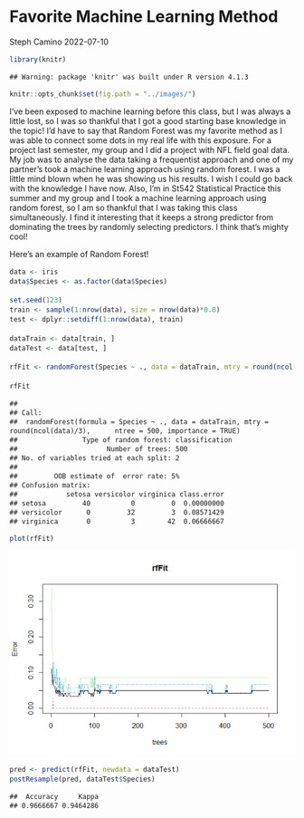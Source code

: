 Favorite Machine Learning Method
================
Steph Camino
2022-07-10

``` r
library(knitr)
```

    ## Warning: package 'knitr' was built under R version 4.1.3

``` r
knitr::opts_chunk$set(fig.path = "../images/")
```

I’ve been exposed to machine learning before this class, but I was
always a little lost, so I was so thankful that I got a good starting
base knowledge in the topic! I’d have to say that Random Forest was my
favorite method as I was able to connect some dots in my real life with
this exposure. For a project last semester, my group and I did a project
with NFL field goal data. My job was to analyse the data taking a
frequentist approach and one of my partner’s took a machine learning
approach using random forest. I was a little mind blown when he was
showing us his results. I wish I could go back with the knowledge I have
now. Also, I’m in St542 Statistical Practice this summer and my group
and I took a machine learning approach using random forest, so I am so
thankful that I was taking this class simultaneously. I find it
interesting that it keeps a strong predictor from dominating the trees
by randomly selecting predictors. I think that’s mighty cool!

Here’s an example of Random Forest!

``` r
data <- iris
data$Species <- as.factor(data$Species)

set.seed(123)
train <- sample(1:nrow(data), size = nrow(data)*0.8)
test <- dplyr::setdiff(1:nrow(data), train)

dataTrain <- data[train, ]
dataTest <- data[test, ]

rfFit <- randomForest(Species ~ ., data = dataTrain, mtry = round(ncol(data)/3), ntree = 500, importance = TRUE)

rfFit
```

    ## 
    ## Call:
    ##  randomForest(formula = Species ~ ., data = dataTrain, mtry = round(ncol(data)/3),      ntree = 500, importance = TRUE) 
    ##                Type of random forest: classification
    ##                      Number of trees: 500
    ## No. of variables tried at each split: 2
    ## 
    ##         OOB estimate of  error rate: 5%
    ## Confusion matrix:
    ##            setosa versicolor virginica class.error
    ## setosa         40          0         0  0.00000000
    ## versicolor      0         32         3  0.08571429
    ## virginica       0          3        42  0.06666667

``` r
plot(rfFit)
```

![](../images/unnamed-chunk-3-1.png)<!-- -->

``` r
pred <- predict(rfFit, newdata = dataTest)
postResample(pred, dataTest$Species)
```

    ##  Accuracy     Kappa 
    ## 0.9666667 0.9464286
